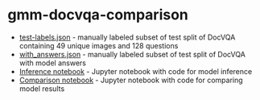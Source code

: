 # gmm-docvqa-comparison

- [test-labels.json](./test-labels.json) - manually labeled subset of test split of DocVQA containing 49 unique images and 128 questions
- [with_answers.json](./with_answers.json) - manually labeled subset of test split of DocVQA with model answers
- [Inference notebook](https://colab.research.google.com/drive/1b0CxZxx1rXGc3TBv2kzi_gKfzYGIRK3K?usp=sharing) - Jupyter notebook with code for model inference
- [Comparison notebook](https://colab.research.google.com/drive/1NUaFD3AS3S9Ixq6TPhtHLjkytNwmJEbe?usp=sharing) - Jupyter notebook with code for comparing model results
